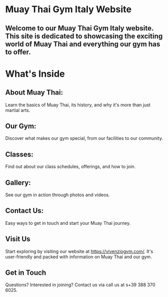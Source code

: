 # Muay Thai Gym Italy Website
## Welcome to our Muay Thai Gym Italy website. This site is dedicated to showcasing the exciting world of Muay Thai and everything our gym has to offer.

# What's Inside
## About Muay Thai: 
Learn the basics of Muay Thai, its history, and why it's more than just martial arts.
## Our Gym: 
Discover what makes our gym special, from our facilities to our community.
## Classes: 
Find out about our class schedules, offerings, and how to join.
## Gallery: 
See our gym in action through photos and videos.
## Contact Us: 
Easy ways to get in touch and start your Muay Thai journey.
##   Visit Us
Start exploring by visiting our website at https://vivenziogym.com/. It's user-friendly and packed with information on Muay Thai and our gym.

## Get in Touch
Questions? Interested in joining? Contact us via call us at  s+39 388 370 6025.